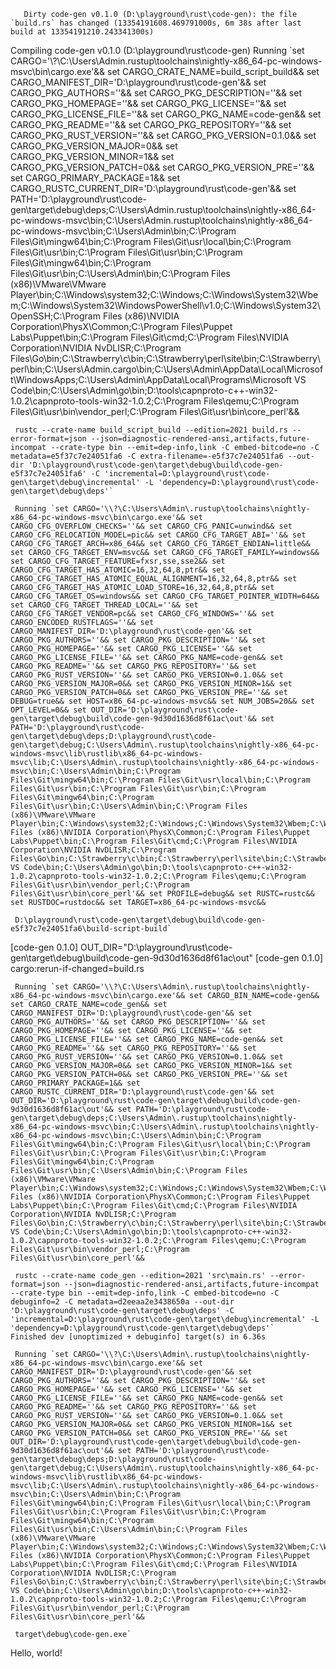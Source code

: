        Dirty code-gen v0.1.0 (D:\playground\rust\code-gen): the file `build.rs` has changed (13354191608.469791000s, 6m 38s after last build at 13354191210.243341300s)
   Compiling code-gen v0.1.0 (D:\playground\rust\code-gen)
     Running `set CARGO='\\?\C:\Users\Admin\.rustup\toolchains\nightly-x86_64-pc-windows-msvc\bin\cargo.exe'&& set CARGO_CRATE_NAME=build_script_build&& set CARGO_MANIFEST_DIR='D:\playground\rust\code-gen'&& set CARGO_PKG_AUTHORS=''&& set CARGO_PKG_DESCRIPTION=''&& set CARGO_PKG_HOMEPAGE=''&& set CARGO_PKG_LICENSE=''&& set CARGO_PKG_LICENSE_FILE=''&& set CARGO_PKG_NAME=code-gen&& set CARGO_PKG_README=''&& set CARGO_PKG_REPOSITORY=''&& set CARGO_PKG_RUST_VERSION=''&& set CARGO_PKG_VERSION=0.1.0&& set CARGO_PKG_VERSION_MAJOR=0&& set CARGO_PKG_VERSION_MINOR=1&& set CARGO_PKG_VERSION_PATCH=0&& set CARGO_PKG_VERSION_PRE=''&& set CARGO_PRIMARY_PACKAGE=1&& set CARGO_RUSTC_CURRENT_DIR='D:\playground\rust\code-gen'&& set PATH='D:\playground\rust\code-gen\target\debug\deps;C:\Users\Admin\.rustup\toolchains\nightly-x86_64-pc-windows-msvc\bin;C:\Users\Admin\.rustup\toolchains\nightly-x86_64-pc-windows-msvc\bin;C:\Users\Admin\bin;C:\Program Files\Git\mingw64\bin;C:\Program Files\Git\usr\local\bin;C:\Program Files\Git\usr\bin;C:\Program Files\Git\usr\bin;C:\Program Files\Git\mingw64\bin;C:\Program Files\Git\usr\bin;C:\Users\Admin\bin;C:\Program Files (x86)\VMware\VMware Player\bin;C:\Windows\system32;C:\Windows;C:\Windows\System32\Wbem;C:\Windows\System32\WindowsPowerShell\v1.0;C:\Windows\System32\OpenSSH;C:\Program Files (x86)\NVIDIA Corporation\PhysX\Common;C:\Program Files\Puppet Labs\Puppet\bin;C:\Program Files\Git\cmd;C:\Program Files\NVIDIA Corporation\NVIDIA NvDLISR;C:\Program Files\Go\bin;C:\Strawberry\c\bin;C:\Strawberry\perl\site\bin;C:\Strawberry\perl\bin;C:\Users\Admin\.cargo\bin;C:\Users\Admin\AppData\Local\Microsoft\WindowsApps;C:\Users\Admin\AppData\Local\Programs\Microsoft VS Code\bin;C:\Users\Admin\go\bin;D:\tools\capnproto-c++-win32-1.0.2\capnproto-tools-win32-1.0.2;C:\Program Files\qemu;C:\Program Files\Git\usr\bin\vendor_perl;C:\Program Files\Git\usr\bin\core_perl'&& 
     
     rustc --crate-name build_script_build --edition=2021 build.rs --error-format=json --json=diagnostic-rendered-ansi,artifacts,future-incompat --crate-type bin --emit=dep-info,link -C embed-bitcode=no -C metadata=e5f37c7e24051fa6 -C extra-filename=-e5f37c7e24051fa6 --out-dir 'D:\playground\rust\code-gen\target\debug\build\code-gen-e5f37c7e24051fa6' -C 'incremental=D:\playground\rust\code-gen\target\debug\incremental' -L 'dependency=D:\playground\rust\code-gen\target\debug\deps'`

     Running `set CARGO='\\?\C:\Users\Admin\.rustup\toolchains\nightly-x86_64-pc-windows-msvc\bin\cargo.exe'&& set CARGO_CFG_OVERFLOW_CHECKS=''&& set CARGO_CFG_PANIC=unwind&& set CARGO_CFG_RELOCATION_MODEL=pic&& set CARGO_CFG_TARGET_ABI=''&& set CARGO_CFG_TARGET_ARCH=x86_64&& set CARGO_CFG_TARGET_ENDIAN=little&& set CARGO_CFG_TARGET_ENV=msvc&& set CARGO_CFG_TARGET_FAMILY=windows&& set CARGO_CFG_TARGET_FEATURE=fxsr,sse,sse2&& set CARGO_CFG_TARGET_HAS_ATOMIC=16,32,64,8,ptr&& set CARGO_CFG_TARGET_HAS_ATOMIC_EQUAL_ALIGNMENT=16,32,64,8,ptr&& set CARGO_CFG_TARGET_HAS_ATOMIC_LOAD_STORE=16,32,64,8,ptr&& set CARGO_CFG_TARGET_OS=windows&& set CARGO_CFG_TARGET_POINTER_WIDTH=64&& set CARGO_CFG_TARGET_THREAD_LOCAL=''&& set CARGO_CFG_TARGET_VENDOR=pc&& set CARGO_CFG_WINDOWS=''&& set CARGO_ENCODED_RUSTFLAGS=''&& set CARGO_MANIFEST_DIR='D:\playground\rust\code-gen'&& set CARGO_PKG_AUTHORS=''&& set CARGO_PKG_DESCRIPTION=''&& set CARGO_PKG_HOMEPAGE=''&& set CARGO_PKG_LICENSE=''&& set CARGO_PKG_LICENSE_FILE=''&& set CARGO_PKG_NAME=code-gen&& set CARGO_PKG_README=''&& set CARGO_PKG_REPOSITORY=''&& set CARGO_PKG_RUST_VERSION=''&& set CARGO_PKG_VERSION=0.1.0&& set CARGO_PKG_VERSION_MAJOR=0&& set CARGO_PKG_VERSION_MINOR=1&& set CARGO_PKG_VERSION_PATCH=0&& set CARGO_PKG_VERSION_PRE=''&& set DEBUG=true&& set HOST=x86_64-pc-windows-msvc&& set NUM_JOBS=20&& set OPT_LEVEL=0&& set OUT_DIR='D:\playground\rust\code-gen\target\debug\build\code-gen-9d30d1636d8f61ac\out'&& set PATH='D:\playground\rust\code-gen\target\debug\deps;D:\playground\rust\code-gen\target\debug;C:\Users\Admin\.rustup\toolchains\nightly-x86_64-pc-windows-msvc\lib\rustlib\x86_64-pc-windows-msvc\lib;C:\Users\Admin\.rustup\toolchains\nightly-x86_64-pc-windows-msvc\bin;C:\Users\Admin\bin;C:\Program Files\Git\mingw64\bin;C:\Program Files\Git\usr\local\bin;C:\Program Files\Git\usr\bin;C:\Program Files\Git\usr\bin;C:\Program Files\Git\mingw64\bin;C:\Program Files\Git\usr\bin;C:\Users\Admin\bin;C:\Program Files (x86)\VMware\VMware Player\bin;C:\Windows\system32;C:\Windows;C:\Windows\System32\Wbem;C:\Windows\System32\WindowsPowerShell\v1.0;C:\Windows\System32\OpenSSH;C:\Program Files (x86)\NVIDIA Corporation\PhysX\Common;C:\Program Files\Puppet Labs\Puppet\bin;C:\Program Files\Git\cmd;C:\Program Files\NVIDIA Corporation\NVIDIA NvDLISR;C:\Program Files\Go\bin;C:\Strawberry\c\bin;C:\Strawberry\perl\site\bin;C:\Strawberry\perl\bin;C:\Users\Admin\.cargo\bin;C:\Users\Admin\AppData\Local\Microsoft\WindowsApps;C:\Users\Admin\AppData\Local\Programs\Microsoft VS Code\bin;C:\Users\Admin\go\bin;D:\tools\capnproto-c++-win32-1.0.2\capnproto-tools-win32-1.0.2;C:\Program Files\qemu;C:\Program Files\Git\usr\bin\vendor_perl;C:\Program Files\Git\usr\bin\core_perl'&& set PROFILE=debug&& set RUSTC=rustc&& set RUSTDOC=rustdoc&& set TARGET=x86_64-pc-windows-msvc&& 
     
     D:\playground\rust\code-gen\target\debug\build\code-gen-e5f37c7e24051fa6\build-script-build`
[code-gen 0.1.0] OUT_DIR="D:\\playground\\rust\\code-gen\\target\\debug\\build\\code-gen-9d30d1636d8f61ac\\out"
[code-gen 0.1.0] cargo:rerun-if-changed=build.rs

     Running `set CARGO='\\?\C:\Users\Admin\.rustup\toolchains\nightly-x86_64-pc-windows-msvc\bin\cargo.exe'&& set CARGO_BIN_NAME=code-gen&& set CARGO_CRATE_NAME=code_gen&& set CARGO_MANIFEST_DIR='D:\playground\rust\code-gen'&& set CARGO_PKG_AUTHORS=''&& set CARGO_PKG_DESCRIPTION=''&& set CARGO_PKG_HOMEPAGE=''&& set CARGO_PKG_LICENSE=''&& set CARGO_PKG_LICENSE_FILE=''&& set CARGO_PKG_NAME=code-gen&& set CARGO_PKG_README=''&& set CARGO_PKG_REPOSITORY=''&& set CARGO_PKG_RUST_VERSION=''&& set CARGO_PKG_VERSION=0.1.0&& set CARGO_PKG_VERSION_MAJOR=0&& set CARGO_PKG_VERSION_MINOR=1&& set CARGO_PKG_VERSION_PATCH=0&& set CARGO_PKG_VERSION_PRE=''&& set CARGO_PRIMARY_PACKAGE=1&& set CARGO_RUSTC_CURRENT_DIR='D:\playground\rust\code-gen'&& set OUT_DIR='D:\playground\rust\code-gen\target\debug\build\code-gen-9d30d1636d8f61ac\out'&& set PATH='D:\playground\rust\code-gen\target\debug\deps;C:\Users\Admin\.rustup\toolchains\nightly-x86_64-pc-windows-msvc\bin;C:\Users\Admin\.rustup\toolchains\nightly-x86_64-pc-windows-msvc\bin;C:\Users\Admin\bin;C:\Program Files\Git\mingw64\bin;C:\Program Files\Git\usr\local\bin;C:\Program Files\Git\usr\bin;C:\Program Files\Git\usr\bin;C:\Program Files\Git\mingw64\bin;C:\Program Files\Git\usr\bin;C:\Users\Admin\bin;C:\Program Files (x86)\VMware\VMware Player\bin;C:\Windows\system32;C:\Windows;C:\Windows\System32\Wbem;C:\Windows\System32\WindowsPowerShell\v1.0;C:\Windows\System32\OpenSSH;C:\Program Files (x86)\NVIDIA Corporation\PhysX\Common;C:\Program Files\Puppet Labs\Puppet\bin;C:\Program Files\Git\cmd;C:\Program Files\NVIDIA Corporation\NVIDIA NvDLISR;C:\Program Files\Go\bin;C:\Strawberry\c\bin;C:\Strawberry\perl\site\bin;C:\Strawberry\perl\bin;C:\Users\Admin\.cargo\bin;C:\Users\Admin\AppData\Local\Microsoft\WindowsApps;C:\Users\Admin\AppData\Local\Programs\Microsoft VS Code\bin;C:\Users\Admin\go\bin;D:\tools\capnproto-c++-win32-1.0.2\capnproto-tools-win32-1.0.2;C:\Program Files\qemu;C:\Program Files\Git\usr\bin\vendor_perl;C:\Program Files\Git\usr\bin\core_perl'&& 
     
     rustc --crate-name code_gen --edition=2021 'src\main.rs' --error-format=json --json=diagnostic-rendered-ansi,artifacts,future-incompat --crate-type bin --emit=dep-info,link -C embed-bitcode=no -C debuginfo=2 -C metadata=d2eeaa2e3438650a --out-dir 'D:\playground\rust\code-gen\target\debug\deps' -C 'incremental=D:\playground\rust\code-gen\target\debug\incremental' -L 'dependency=D:\playground\rust\code-gen\target\debug\deps'`
    Finished dev [unoptimized + debuginfo] target(s) in 6.36s

     Running `set CARGO='\\?\C:\Users\Admin\.rustup\toolchains\nightly-x86_64-pc-windows-msvc\bin\cargo.exe'&& set CARGO_MANIFEST_DIR='D:\playground\rust\code-gen'&& set CARGO_PKG_AUTHORS=''&& set CARGO_PKG_DESCRIPTION=''&& set CARGO_PKG_HOMEPAGE=''&& set CARGO_PKG_LICENSE=''&& set CARGO_PKG_LICENSE_FILE=''&& set CARGO_PKG_NAME=code-gen&& set CARGO_PKG_README=''&& set CARGO_PKG_REPOSITORY=''&& set CARGO_PKG_RUST_VERSION=''&& set CARGO_PKG_VERSION=0.1.0&& set CARGO_PKG_VERSION_MAJOR=0&& set CARGO_PKG_VERSION_MINOR=1&& set CARGO_PKG_VERSION_PATCH=0&& set CARGO_PKG_VERSION_PRE=''&& set OUT_DIR='D:\playground\rust\code-gen\target\debug\build\code-gen-9d30d1636d8f61ac\out'&& set PATH='D:\playground\rust\code-gen\target\debug\deps;D:\playground\rust\code-gen\target\debug;C:\Users\Admin\.rustup\toolchains\nightly-x86_64-pc-windows-msvc\lib\rustlib\x86_64-pc-windows-msvc\lib;C:\Users\Admin\.rustup\toolchains\nightly-x86_64-pc-windows-msvc\bin;C:\Users\Admin\bin;C:\Program Files\Git\mingw64\bin;C:\Program Files\Git\usr\local\bin;C:\Program Files\Git\usr\bin;C:\Program Files\Git\usr\bin;C:\Program Files\Git\mingw64\bin;C:\Program Files\Git\usr\bin;C:\Users\Admin\bin;C:\Program Files (x86)\VMware\VMware Player\bin;C:\Windows\system32;C:\Windows;C:\Windows\System32\Wbem;C:\Windows\System32\WindowsPowerShell\v1.0;C:\Windows\System32\OpenSSH;C:\Program Files (x86)\NVIDIA Corporation\PhysX\Common;C:\Program Files\Puppet Labs\Puppet\bin;C:\Program Files\Git\cmd;C:\Program Files\NVIDIA Corporation\NVIDIA NvDLISR;C:\Program Files\Go\bin;C:\Strawberry\c\bin;C:\Strawberry\perl\site\bin;C:\Strawberry\perl\bin;C:\Users\Admin\.cargo\bin;C:\Users\Admin\AppData\Local\Microsoft\WindowsApps;C:\Users\Admin\AppData\Local\Programs\Microsoft VS Code\bin;C:\Users\Admin\go\bin;D:\tools\capnproto-c++-win32-1.0.2\capnproto-tools-win32-1.0.2;C:\Program Files\qemu;C:\Program Files\Git\usr\bin\vendor_perl;C:\Program Files\Git\usr\bin\core_perl'&& 
     
     target\debug\code-gen.exe`
Hello, world!